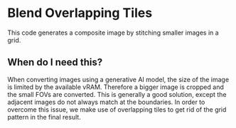 # Blend Overlapping Tiles

This code generates a composite image by stitching smaller images in a grid. 

## When do I need this?
When converting images using a generative AI model, the size of the image is limited by the available vRAM. Therefore a bigger image is cropped and the small FOVs are converted. This is generally a good solution, except the adjacent images do not always match at the boundaries. In order to overcome this issue, we make use of overlapping tiles to get rid of the grid pattern in the final result. 
